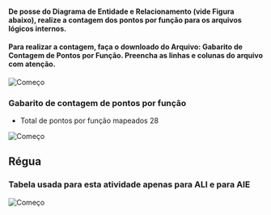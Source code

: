 #### De posse do Diagrama de Entidade e Relacionamento (vide Figura abaixo), realize a contagem dos pontos por função para os arquivos lógicos internos.
#### Para realizar a contagem, faça o downloado do Arquivo: Gabarito de Contagem de Pontos por Função. Preencha as linhas e colunas do arquivo com atenção.

![Começo](https://github.com/AlexDeSaran/Estimativas-Metricas-Software/blob/main/Atividades_Desenvolvidas/Atividade_01/der-vendas.png)


### Gabarito de contagem de pontos por função

* Total de pontos por função mapeados 28

![Começo](https://github.com/AlexDeSaran/Estimativas-Metricas-Software/blob/main/Atividades_Desenvolvidas/Atividade_01/gabarito.png)


## Régua
### Tabela usada para esta atividade apenas para ALI e para AIE

![Começo](https://github.com/AlexDeSaran/Estimativas-Metricas-Software/blob/main/Atividades_Desenvolvidas/Atividade_01/Regua01.png)
